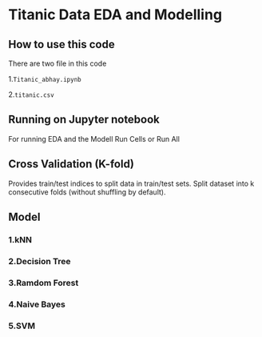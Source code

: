 # Titanic Data EDA and Modelling

## How to use this code

There are two file in this code

1.``` Titanic_abhay.ipynb ```

2.``` titanic.csv ```
## Running on Jupyter notebook

For running EDA and the Modell Run Cells or Run All

## Cross Validation (K-fold)

Provides train/test indices to split data in train/test sets. Split dataset into k consecutive folds (without shuffling by default).

## Model 

### 1.kNN
### 2.Decision Tree
### 3.Ramdom Forest
### 4.Naive Bayes
### 5.SVM


